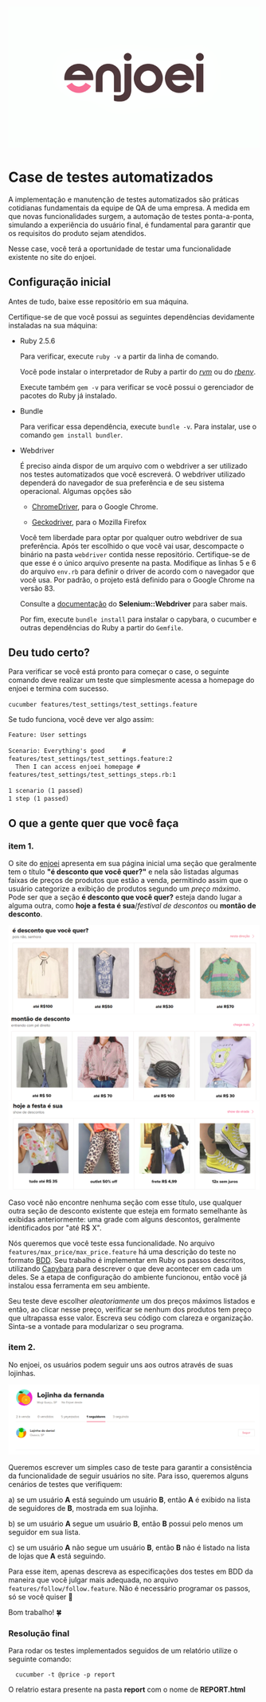 ![logo da enjoei](readme/enjoei.png)

# Case de testes automatizados

A implementação e manutenção de testes automatizados são práticas cotidianas fundamentais da equipe de QA de uma empresa. A medida em que novas funcionalidades surgem, a automação de testes ponta-a-ponta, simulando a experiência do usuário final, é fundamental para garantir que os requisitos do produto sejam atendidos.

Nesse case, você terá a oportunidade de testar uma funcionalidade existente no site do enjoei.

## Configuração inicial

Antes de tudo, baixe esse repositório em sua máquina.

Certifique-se de que você possui as seguintes dependências devidamente instaladas na sua máquina:

* Ruby 2.5.6
  
  Para verificar, execute `ruby -v` a partir da linha de comando.

  Você pode instalar o interpretador de Ruby a partir do [_rvm_](https://rvm.io/rvm/install) ou do [_rbenv_](https://github.com/rbenv/rbenv#installation).
  
  Execute também `gem -v` para verificar se você possui o gerenciador de pacotes do Ruby já instalado.

* Bundle

  Para verificar essa dependência, execute `bundle -v`. Para instalar, use o comando `gem install bundler`.

* Webdriver

  É preciso ainda dispor de um arquivo com o webdriver a ser utilizado nos testes automatizados que você escreverá. O webdriver utilizado dependerá do navegador de sua preferência e de seu sistema operacional. Algumas opções são

  * [ChromeDriver](https://chromedriver.chromium.org/downloads), para o Google Chrome. 

  * [Geckodriver](https://github.com/mozilla/geckodriver/releases), para o Mozilla Firefox

  Você tem liberdade para optar por qualquer outro webdriver de sua preferência. Após ter escolhido o que você vai usar, descompacte o binário na pasta `webdriver` contida nesse repositório. Certifique-se de que esse é o único arquivo presente na pasta. Modifique as linhas 5 e 6 do arquivo `env.rb` para definir o driver de acordo com o navegador que você usa. Por padrão, o projeto está definido para o Google Chrome na versão 83.

  Consulte a [documentação](https://www.rubydoc.info/gems/selenium-webdriver/Selenium/WebDriver) do **Selenium::Webdriver** para saber mais.

  Por fim, execute `bundle install` para instalar o capybara, o cucumber e outras dependências do Ruby a partir do `Gemfile`.

## Deu tudo certo?

  Para verificar se você está pronto para começar o case, o seguinte comando deve realizar um teste que simplesmente acessa a homepage do enjoei e termina com sucesso.

  `cucumber features/test_settings/test_settings.feature `

  Se tudo funciona, você deve ver algo assim:

  ```
  Feature: User settings

  Scenario: Everything's good     # features/test_settings/test_settings.feature:2
    Then I can access enjoei homepage # features/test_settings/test_settings_steps.rb:1

1 scenario (1 passed)
1 step (1 passed)
```

## O que a gente quer que você faça


### item 1.

O site do [enjoei](http://www.enjoei.com.br) apresenta em sua página inicial uma seção que geralmente tem o título **"é desconto que você quer?"** e nela são listadas algumas faixas de preços de produtos que estão a venda, permitindo assim que o usuário categorize a exibição de produtos segundo um _preço máximo_. Pode ser que a seção **é desconto que você quer?** esteja dando lugar a alguma outra, como **hoje a festa é sua**/_festival de descontos_ ou **montão de desconto**.

  ![seção de desconto](readme/desconto.png)
  ![seção de desconto alternativa](readme/desconto2.png)
  ![mais uma seção de desconto](readme/desconto3.png)

  Caso você não encontre nenhuma seção com esse título, use qualquer outra seção de desconto existente que esteja em formato semelhante às exibidas anteriormente: uma grade com alguns descontos, geralmente identificados por "até R$ X".

  Nós queremos que você teste essa funcionalidade. No arquivo `features/max_price/max_price.feature` há uma descrição do teste no formato [BDD](https://en.wikipedia.org/wiki/Behavior-driven_development). Seu trabalho é implementar em Ruby os passos descritos, utilizando [Capybara](https://github.com/teamcapybara/capybara#using-capybara-with-cucumber) para descrever o que deve acontecer em cada um deles. Se a etapa de configuração do ambiente funcionou, então você já instalou essa ferramenta em seu ambiente.

  Seu teste deve escolher _aleatoriamente_ um dos preços máximos listados e então, ao clicar nesse preço, verificar se nenhum dos produtos tem preço que ultrapassa esse valor. Escreva seu código com clareza e organização. Sinta-se a vontade para modularizar o seu programa.


### item 2.
No enjoei, os usuários podem seguir uns aos outros através de suas lojinhas.

![seguindo](readme/lista-seguidores.png)

Queremos escrever um simples caso de teste para garantir a consistência da funcionalidade de seguir usuários no site. Para isso, queremos alguns cenários de testes que verifiquem:

a) se um usuário **A** está seguindo um usuário **B**, então **A** é exibido na lista de seguidores de **B**, mostrada em sua lojinha.

b) se um usuário **A** segue um usuário **B**, então **B** possui pelo menos um seguidor em sua lista.

c) se um usuário **A** não segue um usuário **B**, então **B** não é listado na lista de lojas que **A** está seguindo.

Para esse item, apenas descreva as especificações dos testes em BDD da maneira que você julgar mais adequada, no arquivo `features/follow/follow.feature`. Não é necessário programar os passos, só se você quiser 🙂️

Bom trabalho! 🍀️

### Resolução final

Para rodar os testes implementados seguidos de um relatório utilize o seguinte comando:

```
  cucumber -t @price -p report
  ```
O relatrio estara presente na pasta **report** com o nome de **REPORT.html**
